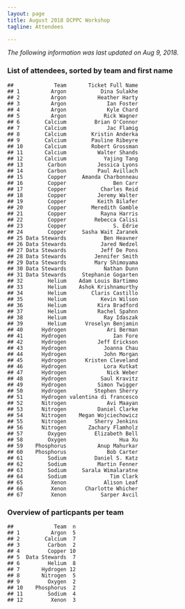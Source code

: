 ```yaml
---
layout: page
title: August 2018 DCPPC Workshop 
tagline: Attendees

---
```


*The following information was last updated on Aug 9, 2018.*

### List of attendees, sorted by team and first name

    ##             Team       Ticket Full Name
    ## 1          Argon           Dina Sulakhe
    ## 2          Argon          Heather Harty
    ## 3          Argon             Ian Foster
    ## 4          Argon             Kyle Chard
    ## 5          Argon            Rick Wagner
    ## 6        Calcium         Brian O'Connor
    ## 7        Calcium             Jac Flamig
    ## 8        Calcium        Kristin Anderka
    ## 9        Calcium        Pauline Ribeyre
    ## 10       Calcium        Robert Grossman
    ## 11       Calcium          Walter Shands
    ## 12       Calcium            Yajing Tang
    ## 13        Carbon          Jessica Lyons
    ## 14        Carbon          Paul Avillach
    ## 15        Copper     Amanda Charbonneau
    ## 16        Copper               Ben Carr
    ## 17        Copper           Charles Reid
    ## 18        Copper          Jeremy Walter
    ## 19        Copper          Keith Bilafer
    ## 20        Copper        Meredith Gamble
    ## 21        Copper           Rayna Harris
    ## 22        Copper         Rebecca Calisi
    ## 23        Copper               S. Edrie
    ## 24        Copper     Sasha Wait Zaranek
    ## 25 Data Stewards            Ben Heavner
    ## 26 Data Stewards           Jared Nedzel
    ## 27 Data Stewards           Jeff De Pons
    ## 28 Data Stewards         Jennifer Smith
    ## 29 Data Stewards         Mary Shimoyama
    ## 30 Data Stewards            Nathan Dunn
    ## 31 Data Stewards     Stephanie Gogarten
    ## 32        Helium    Adam Louis Bartimmo
    ## 33        Helium    Ashok Krishnamurthy
    ## 34        Helium        Claris Castillo
    ## 35        Helium           Kevin Wilson
    ## 36        Helium          Kira Bradford
    ## 37        Helium          Rachel Spahnn
    ## 38        Helium            Ray Idaszak
    ## 39        Helium      Vroselyn Benjamin
    ## 40      Hydrogen             Ari Berman
    ## 41      Hydrogen               Ian Fore
    ## 42      Hydrogen          Jeff Erickson
    ## 43      Hydrogen            Joanna Chau
    ## 44      Hydrogen            John Morgan
    ## 45      Hydrogen      Kristen Cleveland
    ## 46      Hydrogen            Lora Kutkat
    ## 47      Hydrogen             Nick Weber
    ## 48      Hydrogen           Saul Kravitz
    ## 49      Hydrogen          Simon Twigger
    ## 50      Hydrogen         Stephen Sherry
    ## 51      Hydrogen valentina di francesco
    ## 52      Nitrogen             Avi Maayan
    ## 53      Nitrogen          Daniel Clarke
    ## 54      Nitrogen    Megan Wojciechowicz
    ## 55      Nitrogen         Sherry Jenkins
    ## 56      Nitrogen       Zachary Flamholz
    ## 57        Oxygen         Elizabeth Bell
    ## 58        Oxygen                 Hua Xu
    ## 59    Phosphorus          Anup Mahurkar
    ## 60    Phosphorus             Bob Carter
    ## 61        Sodium         Daniel S. Katz
    ## 62        Sodium          Martin Fenner
    ## 63        Sodium     Sarala Wimalaratne
    ## 64        Sodium              Tim Clark
    ## 65         Xenon            Alison Leaf
    ## 66         Xenon      Charlotte Whicher
    ## 67         Xenon           Sarper Avcil

### Overview of particpants per team

    ##             Team  n
    ## 1          Argon  5
    ## 2        Calcium  7
    ## 3         Carbon  2
    ## 4         Copper 10
    ## 5  Data Stewards  7
    ## 6         Helium  8
    ## 7       Hydrogen 12
    ## 8       Nitrogen  5
    ## 9         Oxygen  2
    ## 10    Phosphorus  2
    ## 11        Sodium  4
    ## 12         Xenon  3